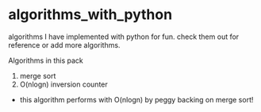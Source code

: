 algorithms_with_python
======================

algorithms I have implemented with python for fun. check them out for reference or add more algorithms.

Algorithms in this pack

1. merge sort
2. O(nlogn) inversion counter
  * this algorithm performs with O(nlogn) by peggy backing on merge sort!

